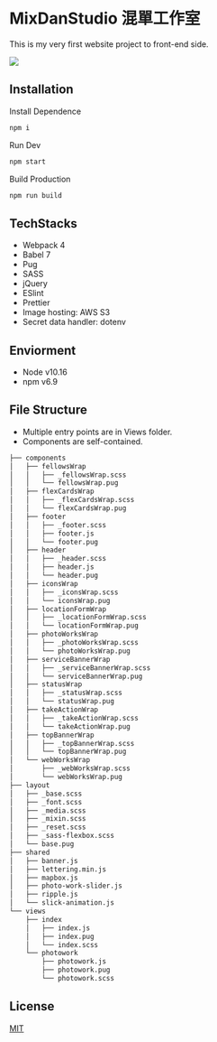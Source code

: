# MixDanStudio 混單工作室

This is my very first website project to front-end side.

![](https://i.imgur.com/JKoH6tk.jpg)

## Installation

Install Dependence

```bash
npm i
```

Run Dev

```bash
npm start
```

Build Production

```bash
npm run build
```

## TechStacks

- Webpack 4
- Babel 7
- Pug
- SASS
- jQuery
- ESlint
- Prettier
- Image hosting: AWS S3
- Secret data handler: dotenv

## Enviorment

- Node v10.16
- npm v6.9

## File Structure

- Multiple entry points are in Views folder.
- Components are self-contained.

```bash
├── components
│   ├── fellowsWrap
│   │   ├── _fellowsWrap.scss
│   │   └── fellowsWrap.pug
│   ├── flexCardsWrap
│   │   ├── _flexCardsWrap.scss
│   │   └── flexCardsWrap.pug
│   ├── footer
│   │   ├── _footer.scss
│   │   ├── footer.js
│   │   └── footer.pug
│   ├── header
│   │   ├── _header.scss
│   │   ├── header.js
│   │   └── header.pug
│   ├── iconsWrap
│   │   ├── _iconsWrap.scss
│   │   └── iconsWrap.pug
│   ├── locationFormWrap
│   │   ├── _locationFormWrap.scss
│   │   └── locationFormWrap.pug
│   ├── photoWorksWrap
│   │   ├── _photoWorksWrap.scss
│   │   └── photoWorksWrap.pug
│   ├── serviceBannerWrap
│   │   ├── _serviceBannerWrap.scss
│   │   └── serviceBannerWrap.pug
│   ├── statusWrap
│   │   ├── _statusWrap.scss
│   │   └── statusWrap.pug
│   ├── takeActionWrap
│   │   ├── _takeActionWrap.scss
│   │   └── takeActionWrap.pug
│   ├── topBannerWrap
│   │   ├── _topBannerWrap.scss
│   │   └── topBannerWrap.pug
│   └── webWorksWrap
│       ├── _webWorksWrap.scss
│       └── webWorksWrap.pug
├── layout
│   ├── _base.scss
│   ├── _font.scss
│   ├── _media.scss
│   ├── _mixin.scss
│   ├── _reset.scss
│   ├── _sass-flexbox.scss
│   └── base.pug
├── shared
│   ├── banner.js
│   ├── lettering.min.js
│   ├── mapbox.js
│   ├── photo-work-slider.js
│   ├── ripple.js
│   └── slick-animation.js
└── views
    ├── index
    │   ├── index.js
    │   ├── index.pug
    │   └── index.scss
    └── photowork
        ├── photowork.js
        ├── photowork.pug
        └── photowork.scss
```

## License

[MIT](https://choosealicense.com/licenses/mit/)
